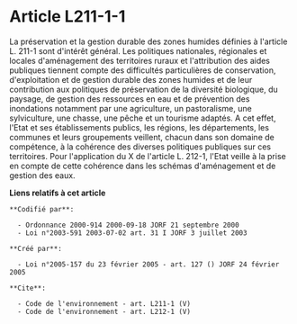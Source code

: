 # Article L211-1-1

La préservation et la gestion durable des zones humides définies à l'article L. 211-1 sont d'intérêt général. Les politiques
nationales, régionales et locales d'aménagement des territoires ruraux et l'attribution des aides publiques tiennent compte
des difficultés particulières de conservation, d'exploitation et de gestion durable des zones humides et de leur contribution
aux politiques de préservation de la diversité biologique, du paysage, de gestion des ressources en eau et de prévention des
inondations notamment par une agriculture, un pastoralisme, une sylviculture, une chasse, une pêche et un tourisme adaptés. A
cet effet, l'Etat et ses établissements publics, les régions, les départements, les communes et leurs groupements veillent,
chacun dans son domaine de compétence, à la cohérence des diverses politiques publiques sur ces territoires. Pour
l'application du X de l'article L. 212-1, l'Etat veille à la prise en compte de cette cohérence dans les schémas
d'aménagement et de gestion des eaux.

**Liens relatifs à cet article**

	**Codifié par**:

	  - Ordonnance 2000-914 2000-09-18 JORF 21 septembre 2000
	  - Loi n°2003-591 2003-07-02 art. 31 I JORF 3 juillet 2003

	**Créé par**:

	  - Loi n°2005-157 du 23 février 2005 - art. 127 () JORF 24 février 2005

	**Cite**:

	  - Code de l'environnement - art. L211-1 (V)
	  - Code de l'environnement - art. L212-1 (V)
